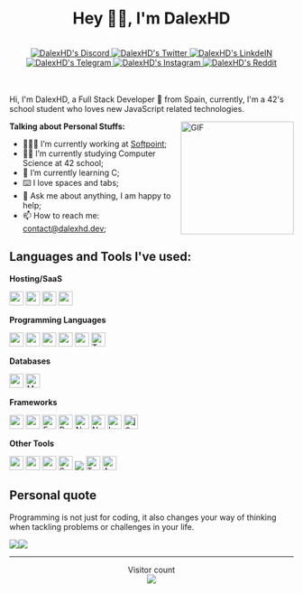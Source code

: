 <div align="center">
<h1>Hey 👋🏽, I'm DalexHD</h1>
<br/>
<a href="https://discordapp.com/users/199913047203119104" target="_blank" rel="noopener noreferrer">
  <img alt="DalexHD's Discord" src="https://img.shields.io/badge/DalexHD%20-%237289DA.svg?&style=for-the-badge&logo=discord&logoColor=white" />
</a>
<a href="https://twitter.com/DalexHDYT" target="_blank" rel="noopener noreferrer">
  <img alt="DalexHD's Twitter" src="https://img.shields.io/badge/DalexHD%20-%231DA1F2.svg?&style=for-the-badge&logo=Twitter&logoColor=white" />
</a>
<a href="https://www.linkedin.com/in/alex-borbolla/" target="_blank" rel="noopener noreferrer">
  <img alt="DalexHD's LinkdeIN" src="https://img.shields.io/badge/linkedin%20-%230077B5.svg?&style=for-the-badge&logo=linkedin&logoColor=white" />
</a>
<a href="https://t.me/dalexhd" target="_blank" rel="noopener noreferrer">
  <img alt="DalexHD's Telegram"  src="https://img.shields.io/badge/Telegram-2CA5E0?style=for-the-badge&logo=telegram&logoColor=white" />
</a>
<a href="https://www.instagram.com/borbolla99/" target="_blank" rel="noopener noreferrer">
  <img alt="DalexHD's Instagram"  src="https://img.shields.io/badge/borbolla99%20-%23E4405F.svg?&style=for-the-badge&logo=Instagram&logoColor=white" />
</a>
<a href="https://www.reddit.com/user/DalexHD/" target="_blank" rel="noopener noreferrer">
  <img alt="DalexHD's Reddit" src="https://img.shields.io/badge/Reddit-FF4500?style=for-the-badge&logo=reddit&logoColor=white" />
</a>
</div>

<br/>
<br/>


Hi, I'm DalexHD, a Full Stack Developer 🚀 from Spain, currently, I'm a 42's school student who loves new JavaScript related technologies.

<img align="right" alt="GIF" height="200" src="https://media.giphy.com/media/pzmbXFDiRbEEk1vCtP/giphy.gif" />
  
**Talking about Personal Stuffs:**

- 👨🏽‍💻 I’m currently working at [Softpoint](https://softpoint.es/en/);
- 👨‍🎓 I’m currently studying Computer Science at 42 school;
- 🌱 I’m currently learning C;
- ⌨️ I love spaces and tabs;
- 💬 Ask me about anything, I am happy to help;
- 📫 How to reach me: contact@dalexhd.dev;

## Languages and Tools I've used:

**Hosting/SaaS**

<img height="25" src="https://img.shields.io/badge/heroku%20-%23430098.svg?&style=for-the-badge&logo=heroku&logoColor=white"> <img height="25" src="https://img.shields.io/badge/azure%20-%230072C6.svg?&style=for-the-badge&logo=azure-devops&logoColor=white"> <img height="25" src="https://img.shields.io/badge/AWS%20-%23FF9900.svg?&style=for-the-badge&logo=amazon-aws&logoColor=white"> <img height="25" src="https://img.shields.io/badge/firebase%20-%23039BE5.svg?&style=for-the-badge&logo=firebase">

**Programming Languages**

<img height="25" src="https://img.shields.io/badge/php-%23777BB4.svg?&style=for-the-badge&logo=php&logoColor=white"> <img height="25" src="https://img.shields.io/badge/javascript%20-%23323330.svg?&style=for-the-badge&logo=javascript&logoColor=%23F7DF1E"> <img height="25" src="https://img.shields.io/badge/shell_script%20-%23121011.svg?&style=for-the-badge&logo=gnu-bash&logoColor=white"> <img height="25" src="https://img.shields.io/badge/node.js%20-%2343853D.svg?&style=for-the-badge&logo=node.js&logoColor=white"> <img height="25" src="https://img.shields.io/badge/c%20-%2300599C.svg?&style=for-the-badge&logo=c&logoColor=white"> <img height="25" alt="TypeScript" src="https://img.shields.io/badge/typescript%20-%23007ACC.svg?&style=for-the-badge&logo=typescript&logoColor=white"/>

**Databases**

<img height="25" src="https://img.shields.io/badge/mysql-%2300f.svg?&style=for-the-badge&logo=mysql&logoColor=white"> <img height="25"  alt="MongoDB" src ="https://img.shields.io/badge/MongoDB-%234ea94b.svg?&style=for-the-badge&logo=mongodb&logoColor=white"/>

**Frameworks**

<img height="25" src="https://img.shields.io/badge/vuejs%20-%2335495e.svg?&style=for-the-badge&logo=vue.js&logoColor=%234FC08D"> <img height="25" src="https://img.shields.io/badge/react%20-%2320232a.svg?&style=for-the-badge&logo=react&logoColor=%2361DAFB">  <img height="25" alt="Express.js" src="https://img.shields.io/badge/express.js%20-%23404d59.svg?&style=for-the-badge"/> <img height="25" alt="Bootstrap" src="https://img.shields.io/badge/bootstrap%20-%23563D7C.svg?&style=for-the-badge&logo=bootstrap&logoColor=white"/> <img height="25"  alt="NuxtJS" src="https://img.shields.io/badge/NuxtJS%20-black.svg?&style=for-the-badge&logo=NuxtJS&logoColor=white"/> <img height="25"  alt="Next JS" src="https://img.shields.io/badge/next%20js%20-%23000000.svg?&style=for-the-badge&logo=next.js&logoColor=white"/> <img height="25" alt="Laravel" src="https://img.shields.io/badge/laravel%20-%23FF2D20.svg?&style=for-the-badge&logo=laravel&logoColor=white"/> <img height="25" alt="jQuery" src="https://img.shields.io/badge/jquery%20-%230769AD.svg?&style=for-the-badge&logo=jquery&logoColor=white"/>

**Other Tools**

<img height="25" src="https://img.shields.io/badge/docker%20-%230db7ed.svg?&style=for-the-badge&logo=docker&logoColor=white"> <img height="25" src="https://img.shields.io/badge/git%20-%23F05033.svg?&style=for-the-badge&logo=git&logoColor=white"> <img height="25" src="https://img.shields.io/badge/WordPress%20-%23117AC9.svg?&style=for-the-badge&logo=WordPress&logoColor=white"> <img height="25" alt="Spotify" src="https://img.shields.io/badge/Spotify-1ED760?style=for-the-badge&logo=spotify&logoColor=white" /> <img aheight="25"  lt="Raspberry Pi" src="https://img.shields.io/badge/-Raspberry%20Pi-C51A4A?style=for-the-badge&logo=Raspberry-Pi"/> <img height="25"  alt="Trello" src="https://img.shields.io/badge/Trello%20-%23026AA7.svg?&style=for-the-badge&logo=Trello&logoColor=white"/> <img height="25" alt="Arduino" src="https://img.shields.io/badge/-Arduino-00979D?style=for-the-badge&logo=Arduino&logoColor=white"/>

## Personal quote
Programming is not just for coding, it also changes your way of thinking when tackling problems or challenges in your life.

<div align="center">
  <div style="display: flex; align-items: flex-start;">
    <img src="https://badge42.vercel.app/api/v2/cl2uk1olu003009mgf4ilrst7/stats?cursusId=21&coalitionId=66" />
    <img src="https://github-readme-stats.vercel.app/api/top-langs/?username=dalexhd&layout=compact&title_color=ffffff&icon_color=34abeb&text_color=daf7dc&bg_color=151515" />
  </div>
</div>

<hr>
<p align="center"> 
  Visitor count<br>
  <img src="https://profile-counter.glitch.me/dalexhd/count.svg" />
</p>
